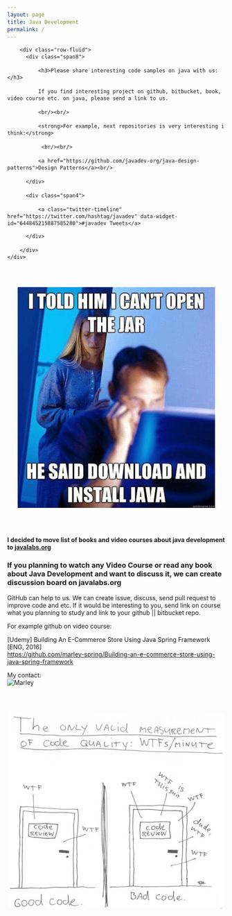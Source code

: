 ```yaml
---
layout: page
title: Java Development
permalink: /
---
```



<div class="row-fluid">
    <div class="span12">

        <div class="row-fluid">
          <div class="span8">

              <h3>Please share interesting code samples on java with us:</h3>

              If you find interesting project on github, bitbucket, book, video course etc. on java, please send a link to us.

              <br/><br/>

              <strong>For example, next repositories is very interesting i think:</strong>

               <br/><br/>

              <a href="https://github.com/javadev-org/java-design-patterns">Design Patterns</a><br/>

          </div>

          <div class="span4">

              <a class="twitter-timeline" href="https://twitter.com/hashtag/javadev" data-widget-id="644845215887585280">#javadev Tweets</a>
<script>!function(d,s,id){var js,fjs=d.getElementsByTagName(s)[0],p=/^http:/.test(d.location)?'http':'https';if(!d.getElementById(id)){js=d.createElement(s);js.id=id;js.src=p+"://platform.twitter.com/widgets.js";fjs.parentNode.insertBefore(js,fjs);}}(document,"script","twitter-wjs");</script>

          </div>

        </div>
    </div>

</div>



<br/><br/>

<div align="center">
    <img src="/website/pictures/jars.jpg" border="0"
alt="I can't open the jar">
</div>


<br/><br/>


**I decided to move list of books and video courses about java development to <a href="http://javalabs.org/">javalabs.org</a>**


### If you planning to watch any Video Course or read any book about Java Development and want to discuss it, we can create discussion board on javalabs.org


GitHub can help to us. We can create issue, discuss, send pull request to improve code and etc.
If it would be interesting to you, send link on course what you planning to study and link to your github || bitbucket repo.

For example github on video course:

[Udemy] Building An E-Commerce Store Using Java Spring Framework [ENG, 2016] <br/>
https://github.com/marley-spring/Building-an-e-commerce-store-using-java-spring-framework


My contact: <br/>
<img src="http://img.fotografii.org/a3333333mail.gif" alt="Marley">



<br/><br/>

<div align="center">
    <img src="/website/pictures/java_wtf.jpg" border="0"
alt="WTF in Minutes">
</div>
